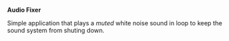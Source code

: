 **Audio Fixer**

Simple application that plays a *muted* white noise sound in loop to keep the sound system from shuting down.

